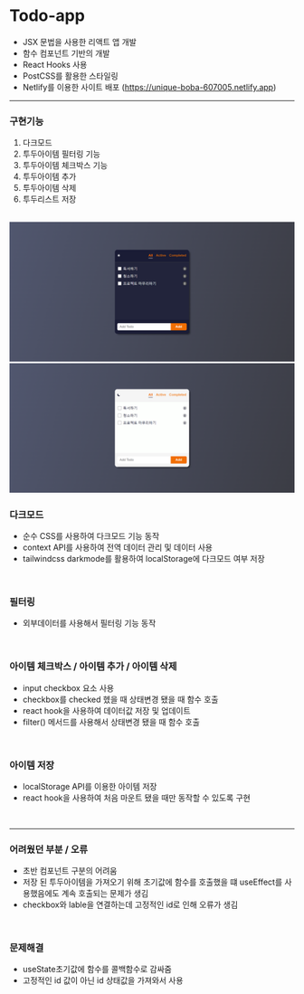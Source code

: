 
# Todo-app

* JSX 문법을 사용한 리액트 앱 개발 
* 함수 컴포넌트 기반의 개발
* React Hooks 사용
* PostCSS를 활용한 스타일링
* Netlify를 이용한 사이트 배포 (https://unique-boba-607005.netlify.app)

___

### 구현기능
1. 다크모드 
2. 투두아이템 필터링 기능
3. 투두아이템 체크박스 기능
4. 투두아이템 추가
5. 투두아이템 삭제
6. 투두리스트 저장 
<br />

<img src='https://github.com/dmswnlee/todo-app/blob/main/src/img/01.png?raw=true' alt='todo-app' />
<img src='https://github.com/dmswnlee/todo-app/blob/main/src/img/02.png?raw=true' alt='todo-app' />
<br />

### 다크모드
* 순수 CSS를 사용하여 다크모드 기능 동작
* context API를 사용하여 전역 데이터 관리 및 데이터 사용 
* tailwindcss darkmode를 활용하여 localStorage에 다크모드 여부 저장
<br />

### 필터링
* 외부데이터를 사용해서 필터링 기능 동작
<br />

### 아이템 체크박스 / 아이템 추가 / 아이템 삭제 
* input checkbox 요소 사용 
* checkbox를 checked 헸을 때 상태변경 됐을 때 함수 호출
* react hook을 사용하여 데이터값 저장 및 업데이트 
* filter() 메서드를 사용해서 상태변경 됐을 때 함수 호출 
<br />

### 아이템 저장 
* localStorage API를 이용한 아이템 저장
* react hook을 사용하여 처음 마운트 됐을 때만 동작할 수 있도록 구현 
<br />

___

### 어려웠던 부분 / 오류
* 초반 컴포넌트 구분의 어려움 
* 저장 된 투두아이템을 가져오기 위해 초기값에 함수를 호출했을 떄 useEffect를 사용했음에도 계속 호출되는 문제가 생김
* checkbox와 lable을 연결하는데 고정적인 id로 인해 오류가 생김 
<br />

### 문제해결
* useState초기값에 함수를 콜백함수로 감싸줌 
* 고정적인 id 값이 아닌 id 상태값을 가져와서 사용















